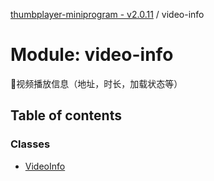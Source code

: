 [thumbplayer-miniprogram - v2.0.11](../README.md) / video-info

# Module: video-info

视频播放信息（地址，时长，加载状态等）

## Table of contents

### Classes

- [VideoInfo](../classes/video_info.VideoInfo.md)
